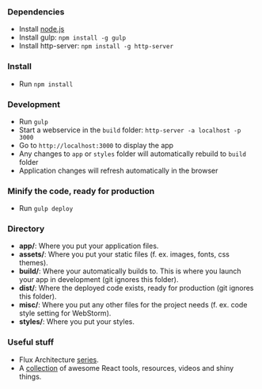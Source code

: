 ### Dependencies
* Install  [node.js](https://nodejs.org/)
* Install gulp: `npm install -g gulp` 
* Install http-server: `npm install -g http-server`

### Install
* Run `npm install`

### Development
* Run `gulp`
* Start a webservice in the `build` folder: `http-server -a localhost -p 3000`
* Go to `http://localhost:3000` to display the app
* Any changes to `app` or `styles` folder will automatically rebuild to `build` folder
* Application changes will refresh automatically in the browser

### Minify the code, ready for production
* Run `gulp deploy`

### Directory
* **app/**: Where you put your application files.
* **assets/**: Where you put your static files (f. ex. images, fonts, css themes).
* **build/**: Where your automatically builds to. This is where you launch your app in development (git ignores this folder).
* **dist/**: Where the deployed code exists, ready for production (git ignores this folder).
* **misc/**: Where you put any other files for the project needs (f. ex. code style setting for WebStorm).
* **styles/**: Where you put your styles.


### Useful stuff
* Flux Architecture [series](https://egghead.io/series/react-flux-architecture).
* A [collection](https://react.zeef.com/nick.raienko) of awesome React tools, resources, videos and shiny things.